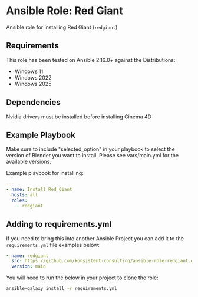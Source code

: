 # Ansible Role: Red Giant

Ansible role for installing Red Giant (`redgiant`)

## Requirements

This role has been tested on Ansible 2.16.0+ against the Distributions:

  - Windows 11
  - Windows 2022
  - Windows 2025  

## Dependencies

Nvidia drivers must be installed before installing Cinema 4D

## Example Playbook

Make sure to include "selected_option" in your playbook to select the version of
Blender you want to install. Please see vars/main.yml for the available versions.

Example playbook for installing:

```yaml
---
- name: Install Red Giant
  hosts: all
  roles:
    - redgiant  
```

## Adding to requirements.yml

If you need to bring this into another Ansible Project you can add it to the `requirements.yml` file examples below:

```yaml
- name: redgiant
  src: https://github.com/konsistent-consulting/ansible-role-redgiant.git
  version: main
```

You will need to run the below in your project to clone the role:

```bash
ansible-galaxy install -r requirements.yml
```
